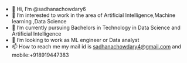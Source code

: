 - 👋 Hi, I’m @sadhanachowdary6
- 👀 I’m interested to work in the area of Artificial Intelligence,Machine learning ,Data Science 
- 🌱 I’m currently pursuing Bachelors in Technology in Data Science and Artificial Intelligence 
- 💞️ I’m looking to work as ML engineer or Data analyst
- 📫 How to reach me my mail id is sadhanachowdary4@gmail.com and mobile:+918919447383


